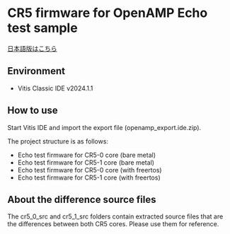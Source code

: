 # CR5 firmware for OpenAMP Echo test sample

[日本語版はこちら](https://github.com/kern-gt/ZynqMP-OpenAMP/blob/main/r5_firm.vitis_classic/README_jp.md)

## Environment
* Vitis Classic IDE v2024.1.1

## How to use
Start Vitis IDE and import the export file (openamp_export.ide.zip).  
  
The project structure is as follows:
* Echo test firmware for CR5-0 core (bare metal)
* Echo test firmware for CR5-1 core (bare metal)
* Echo test firmware for CR5-0 core (with freertos)
* Echo test firmware for CR5-1 core (with freertos)
  
## About the difference source files
The cr5_0_src and cr5_1_src folders contain extracted source files that are the differences between both CR5 cores. Please use them for reference.

